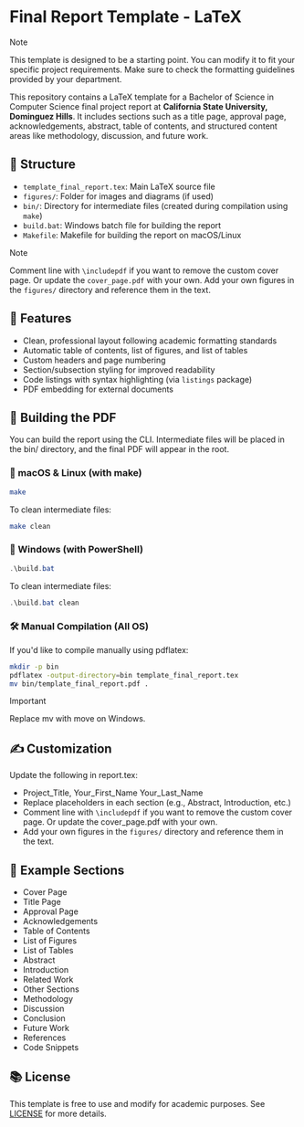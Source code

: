 # Final Report Template - LaTeX

> [!NOTE]
>
> This template is designed to be a starting point. You can modify it to fit your specific project requirements.
> Make sure to check the formatting guidelines provided by your department.

This repository contains a LaTeX template for a Bachelor of Science in Computer Science final project report at **California State University, Dominguez Hills**. It includes sections such as a title page, approval page, acknowledgements, abstract, table of contents, and structured content areas like methodology, discussion, and future work.

## 📁 Structure

- `template_final_report.tex`: Main LaTeX source file
- `figures/`: Folder for images and diagrams (if used)
- `bin/`: Directory for intermediate files (created during compilation using `make`)
- `build.bat`: Windows batch file for building the report
- `Makefile`: Makefile for building the report on macOS/Linux

> [!NOTE]
>
> Comment line with `\includepdf` if you want to remove the custom cover page. Or update the `cover_page.pdf` with your own.
> Add your own figures in the `figures/` directory and reference them in the text.

## 📌 Features

- Clean, professional layout following academic formatting standards
- Automatic table of contents, list of figures, and list of tables
- Custom headers and page numbering
- Section/subsection styling for improved readability
- Code listings with syntax highlighting (via `listings` package)
- PDF embedding for external documents

## 🚀 Building the PDF

You can build the report using the CLI. Intermediate files will be placed in the bin/ directory, and the final PDF will appear in the root.

### 🔧 macOS & Linux (with make)

```bash
make
```
To clean intermediate files:

```bash
make clean
```

### 🔧 Windows (with PowerShell)

```powershell
.\build.bat
```
To clean intermediate files:

```powershell
.\build.bat clean
```

### 🛠️ Manual Compilation (All OS)

If you'd like to compile manually using pdflatex:
```bash
mkdir -p bin
pdflatex -output-directory=bin template_final_report.tex
mv bin/template_final_report.pdf .
```
> [!IMPORTANT]
> Replace mv with move on Windows.

## ✍️ Customization

Update the following in report.tex:

- Project_Title, Your_First_Name Your_Last_Name
- Replace placeholders in each section (e.g., Abstract, Introduction, etc.)
- Comment line with `\includepdf` if you want to remove the custom cover page. Or update the cover_page.pdf with your own.
- Add your own figures in the `figures/` directory and reference them in the text.

## 📄 Example Sections

- Cover Page
- Title Page
- Approval Page
- Acknowledgements
- Table of Contents
- List of Figures
- List of Tables
- Abstract
- Introduction
- Related Work
- Other Sections
- Methodology
- Discussion
- Conclusion
- Future Work
- References
- Code Snippets

## 📚 License

This template is free to use and modify for academic purposes. 
See [LICENSE](LICENSE) for more details.
